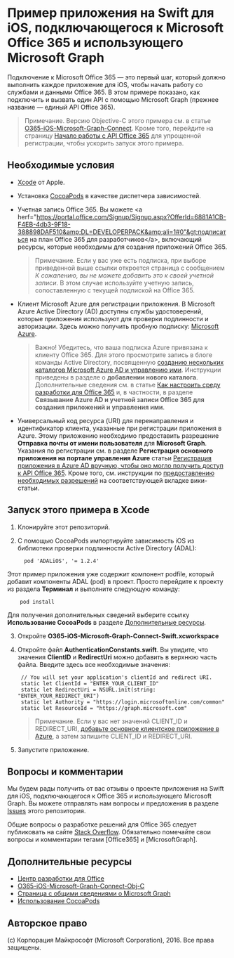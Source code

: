 # Пример приложения на Swift для iOS, подключающегося к Microsoft Office 365 и использующего Microsoft Graph

Подключение к Microsoft Office 365 — это первый шаг, который должно выполнить каждое приложение для iOS, чтобы начать работу со службами и данными Office 365. В этом примере показано, как подключить и вызвать один API с помощью Microsoft Graph (прежнее название — единый API Office 365).

> Примечание. Версию Objective-C этого примера см. в статье [O365-iOS-Microsoft-Graph-Connect](https://github.com/OfficeDev/O365-iOS-Microsoft-Graph-Connect). Кроме того, перейдите на страницу [Начало работы с API Office 365](http://dev.office.com/getting-started/office365apis?platform=option-ios#setup) для упрощенной регистрации, чтобы ускорить запуск этого примера.
 
## Необходимые условия
* [Xcode](https://developer.apple.com/xcode/downloads/) от Apple.
* Установка [CocoaPods](https://guides.cocoapods.org/using/using-cocoapods.html) в качестве диспетчера зависимостей.
* Учетная запись Office 365. Вы можете &lt;a herf="https://portal.office.com/Signup/Signup.aspx?OfferId=6881A1CB-F4EB-4db3-9F18-388898DAF510&amp;DL=DEVELOPERPACK&amp;ali=1#0"&gt;подписаться на план Office 365 для разработчиков&lt;/a&gt;, включающий ресурсы, которые необходимы для создания приложений Office 365.

     > Примечание. Если у вас уже есть подписка, при выборе приведенной выше ссылки откроется страница с сообщением *К сожалению, вы не можете добавить это к своей учетной записи*. В этом случае используйте учетную запись, сопоставленную с текущей подпиской на Office 365.
* Клиент Microsoft Azure для регистрации приложения. В Microsoft Azure Active Directory (AD) доступны службы удостоверений, которые приложения используют для проверки подлинности и авторизации. Здесь можно получить пробную подписку: [Microsoft Azure](https://account.windowsazure.com/SignUp).

     > Важно! Убедитесь, что ваша подписка Azure привязана к клиенту Office 365. Для этого просмотрите запись в блоге команды Active Directory, посвященную [созданию нескольких каталогов Microsoft Azure AD и управлению ими](http://blogs.technet.com/b/ad/archive/2013/11/08/creating-and-managing-multiple-windows-azure-active-directories.aspx). Инструкции приведены в разделе о **добавлении нового каталога**. Дополнительные сведения см. в статье [Как настроить среду разработки для Office 365](https://msdn.microsoft.com/office/office365/howto/setup-development-environment#bk_CreateAzureSubscription) и, в частности, в разделе **Связывание Azure AD и учетной записи Office 365 для создания приложений и управления ими**.
      
* Универсальный код ресурса (URI) для перенаправления и идентификатор клиента, указанные при регистрации приложения в Azure. Этому приложению необходимо предоставить разрешение **Отправка почты от имени пользователя** для **Microsoft Graph**. Указания по регистрации см. в разделе **Регистрация основного приложения на портале управления Azure** статьи [Регистрация приложения в Azure AD вручную, чтобы оно могло получить доступ к API Office 365](https://msdn.microsoft.com/en-us/office/office365/howto/add-common-consent-manually). Кроме того, см. инструкции по [предоставлению необходимых разрешений](https://github.com/OfficeDev/O365-iOS-Microsoft-Graph-Connect/wiki/Grant-permissions-to-the-Connect-application-in-Azure) на соответствующей вкладке вики-статьи.


       
## Запуск этого примера в Xcode

1. Клонируйте этот репозиторий.
2. С помощью CocoaPods импортируйте зависимость iOS из библиотеки проверки подлинности Active Directory (ADAL):
        
	     pod 'ADALiOS', '= 1.2.4'

 Этот пример приложения уже содержит компонент podfile, который добавит компоненты ADAL (pod) в проект. Просто перейдите к проекту из раздела **Терминал** и выполните следующую команду: 
        
        pod install
        
   Для получения дополнительных сведений выберите ссылку **Использование CocoaPods** в разделе [Дополнительные ресурсы](#AdditionalResources).
  
3. Откройте **O365-iOS-Microsoft-Graph-Connect-Swift.xcworkspace**
4. Откройте файл **AuthenticationConstants.swift**. Вы увидите, что значения **ClientID** и **RedirectUri** можно добавить в верхнюю часть файла. Введите здесь все необходимые значения:

        // You will set your application's clientId and redirect URI.
    	static let ClientId = "ENTER_YOUR_CLIENT_ID"
    	static let RedirectUri = NSURL.init(string: "ENTER_YOUR_REDIRECT_URI")
    	static let Authority = "https://login.microsoftonline.com/common"
    	static let ResourceId = "https://graph.microsoft.com"
    
    > Примечание. Если у вас нет значений CLIENT_ID и REDIRECT_URI, [добавьте основное клиентское приложение в Azure](https://msdn.microsoft.com/library/azure/dn132599.aspx#BKMK_Adding), а затем запишите CLIENT_ID и REDIRECT_URI.

5. Запустите приложение.


## Вопросы и комментарии

Мы будем рады получить от вас отзывы о проекте приложения на Swift для iOS, подключающегося к Office 365 и использующего Microsoft Graph. Вы можете отправлять нам вопросы и предложения в разделе [Issues](https://github.com/OfficeDev/O365-iOS-Microsoft-Graph-Connect-Swift/issues) этого репозитория.

Общие вопросы о разработке решений для Office 365 следует публиковать на сайте [Stack Overflow](http://stackoverflow.com/questions/tagged/Office365+API). Обязательно помечайте свои вопросы и комментарии тегами [Office365] и [MicrosoftGraph].


## Дополнительные ресурсы

* [Центр разработки для Office](http://dev.office.com/)
* [O365-iOS-Microsoft-Graph-Connect-Obj-C](https://github.com/OfficeDev/O365-iOS-Microsoft-Graph-Connect)
* [Страница с общими сведениями о Microsoft Graph](https://graph.microsoft.io)
* [Использование CocoaPods](https://guides.cocoapods.org/using/using-cocoapods.html)

## Авторское право
(c) Корпорация Майкрософт (Microsoft Corporation), 2016. Все права защищены.



